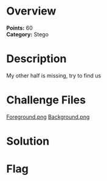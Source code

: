 # Overview
<b> Points:</b> 60
<br>
<b>Category:</b> Stego

# Description
My other half is missing, try to find us

# Challenge Files
[Foreground.png](./Foreground.png)
[Background.png](./Background.png)

# Solution

# Flag


